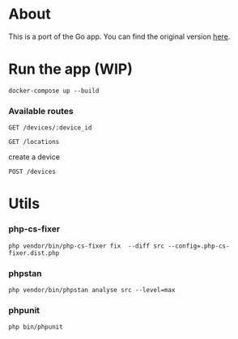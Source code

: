 # About

This is a port of the Go app. You can find the original version [here](https://github.com/StereoFlo/go-inventory-app).

# Run the app (WIP)

```shell
docker-compose up --build
```


### Available routes
`GET /devices/:device_id`

`GET /locations`

create a device

`POST /devices`

# Utils

### php-cs-fixer
```shell
php vendor/bin/php-cs-fixer fix  --diff src --config=.php-cs-fixer.dist.php
```
### phpstan
```shell
php vendor/bin/phpstan analyse src --level=max
```
### phpunit
```shell
php bin/phpunit
```
